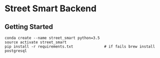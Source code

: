 # Street Smart Backend


## Getting Started

```
conda create --name street_smart python=3.5
source activate street_smart
pip install -r requirements.txt              # if fails brew install postgresql
```
